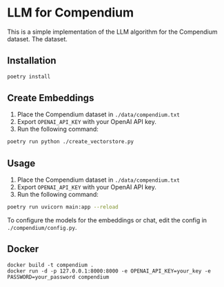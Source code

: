 # LLM for Compendium

This is a simple implementation of the LLM algorithm for the Compendium dataset. The dataset.

## Installation

```bash
poetry install
```

## Create Embeddings

1. Place the Compendium dataset in `./data/compendium.txt`
2. Export `OPENAI_API_KEY` with your OpenAI API key.
3. Run the following command:

```bash
poetry run python ./create_vectorstore.py
```

## Usage

1. Place the Compendium dataset in `./data/compendium.txt`
2. Export `OPENAI_API_KEY` with your OpenAI API key.
3. Run the following command:

```bash
poetry run uvicorn main:app --reload
```

To configure the models for the embeddings or chat, edit the config
in `./compendium/config.py`.

## Docker

```
docker build -t compendium .
docker run -d -p 127.0.0.1:8000:8000 -e OPENAI_API_KEY=your_key -e PASSWORD=your_password compendium
```
